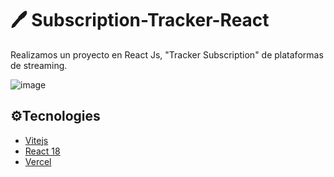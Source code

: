 # 🖊 Subscription-Tracker-React
Realizamos un proyecto en React Js, "Tracker Subscription" de plataformas de streaming. 

![image](https://drive.google.com/uc?export=view&id=1i_aBGgSfzxfbjahA8tQKW5iAILdvwllQ)

## ⚙Tecnologies
* [Vitejs](https://vitejs.dev/)
* [React 18](https://reactjs.org/)
* [Vercel](https://vercel.com/)
